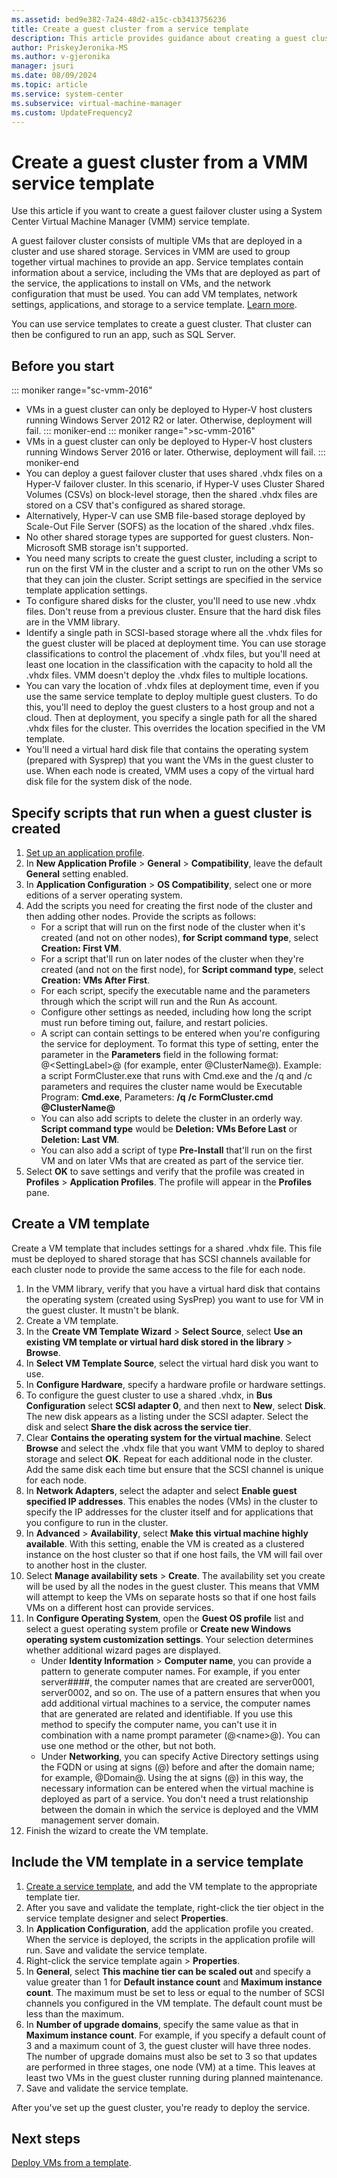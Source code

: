 ```yaml
---
ms.assetid: bed9e382-7a24-48d2-a15c-cb3413756236
title: Create a guest cluster from a service template
description: This article provides guidance about creating a guest cluster from a service template
author: PriskeyJeronika-MS
ms.author: v-gjeronika
manager: jsuri
ms.date: 08/09/2024
ms.topic: article
ms.service: system-center
ms.subservice: virtual-machine-manager
ms.custom: UpdateFrequency2
---
```


# Create a guest cluster from a VMM service template



Use this article if you want to create a guest failover cluster using a System Center Virtual Machine Manager (VMM) service template.

A guest failover cluster consists of multiple VMs that are deployed in a cluster and use shared storage. Services in VMM are used to group together virtual machines to provide an app. Service templates contain information about a service, including the VMs that are deployed as part of the service, the applications to install on VMs, and the network configuration that must be used. You can add VM templates, network settings, applications, and storage to a service template. [Learn more](library-service-templates.md).

You can use service templates to create a guest cluster. That cluster can then be configured to run an app, such as SQL Server.

## Before you start

::: moniker range="sc-vmm-2016"
- VMs in a guest cluster can only be deployed to Hyper-V host clusters running Windows Server 2012 R2 or later. Otherwise, deployment will fail.
::: moniker-end
::: moniker range=">sc-vmm-2016"
- VMs in a guest cluster can only be deployed to Hyper-V host clusters running Windows Server 2016 or later. Otherwise, deployment will fail.
::: moniker-end
- You can deploy a guest failover cluster that uses shared .vhdx files on a Hyper-V failover cluster. In this scenario, if Hyper-V uses Cluster Shared Volumes (CSVs) on block-level storage, then the shared .vhdx files are stored on a CSV that's configured as shared storage.
- Alternatively, Hyper-V can use SMB file-based storage deployed by Scale-Out File Server (SOFS) as the location of the shared .vhdx files.
- No other shared storage types are supported for guest clusters. Non-Microsoft SMB storage isn't supported.
- You need many scripts to create the guest cluster, including a script to run on the first VM in the cluster and a script to run on the other VMs so that they can join the cluster. Script settings are specified in the service template application settings.
- To configure shared disks for the cluster, you'll need to use new .vhdx files. Don't reuse from a previous cluster. Ensure that the hard disk files are in the VMM library.
- Identify a single path in SCSI-based storage where all the .vhdx files for the guest cluster will be placed at deployment time. You can use storage classifications to control the placement of .vhdx files, but you'll need at least one location in the classification with the capacity to hold all the .vhdx files. VMM doesn't deploy the .vhdx files to multiple locations.
- You can vary the location of .vhdx files at deployment time, even if you use the same service template to deploy multiple guest clusters. To do this, you'll need to deploy the guest clusters to a host group and not a cloud. Then at deployment, you specify a single path for all the shared .vhdx files for the cluster. This overrides the location specified in the VM template.
- You'll need a virtual hard disk file that contains the operating system (prepared with Sysprep) that you want the VMs in the guest cluster to use. When each node is created, VMM uses a copy of the virtual hard disk file for the system disk of the node.

## Specify scripts that run when a guest cluster is created

1. [Set up an application profile](library-profiles.md#create-an-application-profile).
2. In **New Application Profile** > **General** > **Compatibility**, leave the default **General** setting enabled.
3. In **Application Configuration** > **OS Compatibility**, select one or more editions of a server operating system.
4. Add the scripts you need for creating the first node of the cluster and then adding other nodes. Provide the scripts as follows:
    - For a script that will run on the first node of the cluster when it's created (and not on other nodes), **for Script command type**, select **Creation: First VM**.
    - For a script that'll run on later nodes of the cluster when they're created (and not on the first node), for **Script command type**, select **Creation: VMs After First**.
    - For each script, specify the executable name and the parameters through which the script will run and the Run As account.
    - Configure other settings as needed, including how long the script must run before timing out, failure, and restart policies.
    - A script can contain settings to be entered when you're configuring the service for deployment. To format this type of setting, enter the parameter in the **Parameters** field in the following format: @\<SettingLabel\>@ (for example, enter @ClusterName@). Example: a script FormCluster.exe that runs with Cmd.exe and the /q and /c parameters and requires the cluster name would be Executable Program: **Cmd.exe**, Parameters: **/q** **/c** **FormCluster.cmd** **\@ClusterName@**
    - You can also add scripts to delete the cluster in an orderly way. **Script command type** would be **Deletion: VMs Before Last** or **Deletion: Last VM**.
    - You can also add a script of type **Pre-Install** that'll run on the first VM and on later VMs that are created as part of the service tier.
5. Select **OK** to save settings and verify that the profile was created in **Profiles** > **Application Profiles**. The profile will appear in the **Profiles** pane.

## Create a VM template

Create a VM template that includes settings for a shared .vhdx file. This file must be deployed to shared storage that has SCSI channels available for each cluster node to provide the same access to the file for each node.

1. In the VMM library, verify that you have a virtual hard disk that contains the operating system (created using SysPrep) you want to use for VM in the guest cluster. It mustn't be blank.
2. Create a VM template.
3. In the **Create VM Template Wizard** > **Select Source**, select **Use an existing VM template or virtual hard disk stored in the library** > **Browse**.
4. In **Select VM Template Source**, select the virtual hard disk you want to use.
5. In **Configure Hardware**, specify a hardware profile or hardware settings.
6. To configure the guest cluster to use a shared .vhdx, in **Bus Configuration** select **SCSI adapter 0**, and then next to **New**, select **Disk**. The new disk appears as a listing under the SCSI adapter. Select the disk and select **Share the disk across the service tier**.
7. Clear **Contains the operating system for the virtual machine**. Select **Browse** and select the .vhdx file that you want VMM to deploy to shared storage and select **OK**. Repeat for each additional node in the cluster. Add the same disk each time but ensure that the SCSI channel is unique for each node.
6. In **Network Adapters**, select the adapter and select **Enable guest specified IP addresses**. This enables the nodes (VMs) in the cluster to specify the IP addresses for the cluster itself and for applications that you configure to run in the cluster.
7. In **Advanced** > **Availability**, select **Make this virtual machine highly available**. With this setting, enable the VM is created as a clustered instance on the host cluster so that if one host fails, the VM will fail over to another host in the cluster.
8. Select **Manage availability sets** > **Create**. The availability set you create will be used by all the nodes in the guest cluster. This means that VMM will attempt to keep the VMs on separate hosts so that if one host fails VMs on a different host can provide services.
9. In **Configure Operating System**, open the **Guest OS profile** list and select a guest operating system profile or **Create new Windows operating system customization settings**. Your selection determines whether additional wizard pages are displayed.
    - Under **Identity Information** > **Computer name**, you can provide a pattern to generate computer names. For example, if you enter server####, the computer names that are created are server0001, server0002, and so on. The use of a pattern ensures that when you add additional virtual machines to a service, the computer names that are generated are related and identifiable. If you use this method to specify the computer name, you can't use it in combination with a name prompt parameter (@\<name\>@). You can use one method or the other, but not both.
    - Under **Networking**, you can specify Active Directory settings using the FQDN or using at signs (@) before and after the domain name; for example, @Domain@. Using the at signs (@) in this way, the necessary information can be entered when the virtual machine is deployed as part of a service. You don't need a trust relationship between the domain in which the service is deployed and the VMM management server domain.
10. Finish the wizard to create the VM template.

## Include the VM template in a service template

1. [Create a service template](library-service-templates.md), and add the VM template to the appropriate template tier.
2. After you save and validate the template, right-click the tier object in the service template designer and select **Properties**.
3. In **Application Configuration**, add the application profile you created. When the service is deployed, the scripts in the application profile will run. Save and validate the service template.
4. Right-click the service template again > **Properties**.
5. In **General**, select **This machine tier can be scaled out** and specify a value greater than 1 for **Default instance count** and **Maximum instance count**. The maximum must be set to less or equal to the number of SCSI channels you configured in the VM template. The default count must be less than the maximum.
6. In **Number of upgrade domains**, specify the same value as that in **Maximum instance count**. For example, if you specify a default count of 3 and a maximum count of 3, the guest cluster will have three nodes. The number of upgrade domains must also be set to 3 so that updates are performed in three stages, one node (VM) at a time. This leaves at least two VMs in the guest cluster running during planned maintenance.
7. Save and validate the service template.

After you've set up the guest cluster, you're ready to deploy the service.

## Next steps

[Deploy VMs from a template](vm-template.md).
